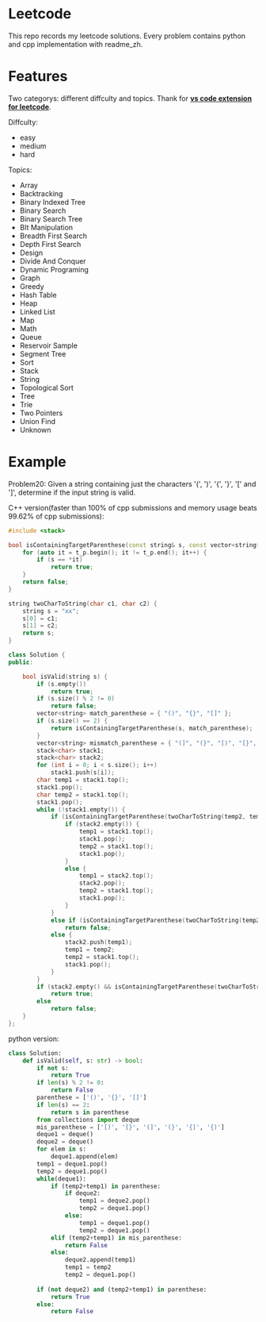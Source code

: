 # Leetcode
This repo records my leetcode solutions. Every problem contains python and cpp implementation with readme_zh.

# Features
Two categorys: different diffculty and topics. Thank for [**vs code extension for leetcode**](https://github.com/jdneo/vscode-leetcode).

Diffculty:
- easy
- medium
- hard

Topics:
- Array
- Backtracking
- Binary Indexed Tree
- Binary Search
- Binary Search Tree
- BIt Manipulation
- Breadth First Search
- Depth First Search
- Design
- Divide And Conquer
- Dynamic Programing
- Graph
- Greedy
- Hash Table
- Heap
- Linked List
- Map
- Math
- Queue
- Reservoir Sample
- Segment Tree
- Sort
- Stack
- String
- Topological Sort
- Tree
- Trie
- Two Pointers
- Union Find
- Unknown

# Example
Problem20: Given a string containing just the characters '(', ')', '{', '}', '[' and ']', determine if the input string is valid. 

C++ version(faster than 100% of cpp submissions and memory usage beats 99.62% of cpp submissions):
```C++
#include <stack>

bool isContainingTargetParenthese(const string& s, const vector<string>& t_p) {
	for (auto it = t_p.begin(); it != t_p.end(); it++) {
		if (s == *it)
			return true;
	}
	return false;
}

string twoCharToString(char c1, char c2) {
	string s = "xx";
	s[0] = c1;
	s[1] = c2;
	return s;
}

class Solution {
public:

	bool isValid(string s) {
		if (s.empty())
			return true;
		if (s.size() % 2 != 0)
			return false;
		vector<string> match_parenthese = { "()", "{}", "[]" };
		if (s.size() == 2) {
			return isContainingTargetParenthese(s, match_parenthese);
		}
		vector<string> mismatch_parenthese = { "(]", "(}", "[)", "[}", "{)", "{]" };
		stack<char> stack1;
		stack<char> stack2;
		for (int i = 0; i < s.size(); i++)
			stack1.push(s[i]);
		char temp1 = stack1.top();
		stack1.pop();
		char temp2 = stack1.top();
		stack1.pop();
		while (!stack1.empty()) {
			if (isContainingTargetParenthese(twoCharToString(temp2, temp1), match_parenthese)) {
				if (stack2.empty()) {
					temp1 = stack1.top();
					stack1.pop();
					temp2 = stack1.top();
					stack1.pop();
				}
				else {
					temp1 = stack2.top();
					stack2.pop();
					temp2 = stack1.top();
					stack1.pop();
				}
			}
			else if (isContainingTargetParenthese(twoCharToString(temp2, temp1), mismatch_parenthese))
				return false;
			else {
				stack2.push(temp1);
				temp1 = temp2;
				temp2 = stack1.top();
				stack1.pop();
			}
		}
		if (stack2.empty() && isContainingTargetParenthese(twoCharToString(temp2, temp1), match_parenthese))
			return true;
		else
			return false;
	}
};
```
python version:
```python
class Solution:
    def isValid(self, s: str) -> bool:
        if not s:
            return True
        if len(s) % 2 != 0:
            return False
        parenthese = ['()', '{}', '[]']
        if len(s) == 2:
            return s in parenthese
        from collections import deque
        mis_parenthese = ['[)', '[}', '(]', '(}', '{]', '{)']
        deque1 = deque()
        deque2 = deque()
        for elem in s:
            deque1.append(elem)
        temp1 = deque1.pop()
        temp2 = deque1.pop()
        while(deque1):
            if (temp2+temp1) in parenthese:
                if deque2:
                    temp1 = deque2.pop()
                    temp2 = deque1.pop()
                else:
                    temp1 = deque1.pop()
                    temp2 = deque1.pop()
            elif (temp2+temp1) in mis_parenthese:
                return False
            else:
                deque2.append(temp1)
                temp1 = temp2
                temp2 = deque1.pop()
            
        if (not deque2) and (temp2+temp1) in parenthese:
            return True
        else:
            return False
```




